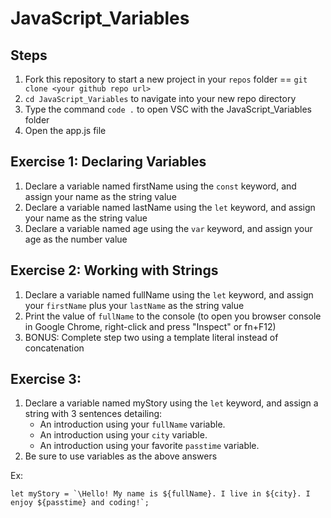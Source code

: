 # JavaScript_Variables

## Steps 

1. Fork this repository to start a new project in your `repos` folder == `git clone <your github repo url>`
2. `cd JavaScript_Variables` to navigate into your new repo directory
3. Type the command `code .` to open VSC with the JavaScript_Variables folder
4. Open the app.js file

## Exercise 1: Declaring Variables

1. Declare a variable named firstName using the `const` keyword, and assign your name as the string value
2. Declare a variable named lastName using the `let` keyword, and assign your name as the string value
3. Declare a variable named age using the `var` keyword, and assign your age as the number value

## Exercise 2: Working with Strings

1. Declare a variable named fullName using the `let` keyword, and assign your `firstName` plus your `lastName` as the string value
2. Print the value of `fullName` to the console (to open you browser console in Google Chrome, right-click and press "Inspect" or fn+F12)
3. BONUS: Complete step two using a template literal instead of concatenation

## Exercise 3: 

1. Declare a variable named myStory using the `let` keyword, and assign a string with 3 sentences detailing:
    - An introduction using your `fullName` variable.
    - An introduction using your `city` variable.
    - An introduction using your favorite `passtime` variable.
2. Be sure to use variables as the above answers

Ex: 
```
let myStory = `\Hello! My name is ${fullName}. I live in ${city}. I enjoy ${passtime} and coding!`;
```